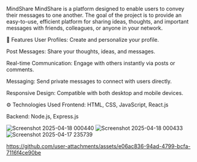 MindShare
MindShare is a platform designed to enable users to convey their messages to one another. The goal of the project is to provide an easy-to-use, efficient platform for sharing ideas, thoughts, and important messages with friends, colleagues, or anyone in your network.

🚀 Features
User Profiles: Create and personalize your profile.

Post Messages: Share your thoughts, ideas, and messages.

Real-time Communication: Engage with others instantly via posts or comments.

Messaging: Send private messages to connect with users directly.

Responsive Design: Compatible with both desktop and mobile devices.

⚙️ Technologies Used
Frontend: HTML, CSS, JavaScript, React.js

Backend: Node.js, Express.js

![Screenshot 2025-04-18 000440](https://github.com/user-attachments/assets/ef2e41e3-ad45-4d81-86bc-a2cda79eb831)
![Screenshot 2025-04-18 000433](https://github.com/user-attachments/assets/75076c1f-b7b6-40b1-8987-ab34ab4ff06b)
![Screenshot 2025-04-17 235739](https://github.com/user-attachments/assets/f6d5a23c-dbd6-4ce2-a3f5-03ae0c6c60cd)


https://github.com/user-attachments/assets/e06ac836-94ad-4799-bcfa-7116f4ce90be

